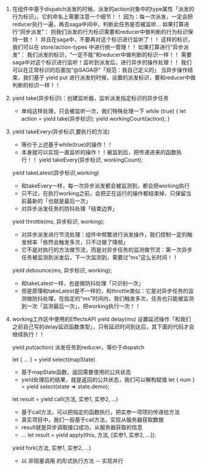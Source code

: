 1. 在组件中基于dispatch派发的时候，派发的action对象中的type属性「派发的行为标识」，它的命名上需要注意一个细节！！
   因为：每一次派发，一定会把reducer执行一遍，再去saga中间中，判断此任务是否被监听...
   如果打算进行“同步派发”：
      则我们派发的行为标识需要和reducer中做判断的行为标识保持一致！！
      并且在saga中，不要再对这个标识进行监听了！！
      这样的标识，我们可以在 store/action-types 中进行统一管理！！
   如果打算进行“异步派发”：
      我们派发的标识，“一定不能”和reducer中做判断的标识一样！！
      需要saga中对这个标识进行监听！监听到派发后，进行异步的操作处理！！
      我们可以在正常标识的后面加“@SAGA@”「规范：我自己定义的」
      当异步操作结束，我们基于 yield put 进行派发的时候，设置的派发标识，要和reducer中做判断的标识一样！！

2. yield take(异步标识)：创建监听器，监听派发指定标识的异步任务
   + 单纯这样处理，只会被监听一次，我们特殊处理一下
   while (true) {
      let action = yield take(异步标识);
      yield workingCount(action);
   }

3. yield takeEvery(异步标识,要执行的方法)
   + 等价于上述基于while(true)的操作！！
   + 本身就可以实现一直监听的操作！！被监到后，把传递进来的函数执行！！
   yield takeEvery(异步标识, workingCount);

   yield takeLatest(异步标识,working)
   + 和takeEvery一样，每一次异步派发都会被监测到，都会把working执行
   + 只不过，在执行working之前，会把正在运行的操作都结束掉，只保留当前最新的「也就是最后一次」
   + 对异步派发任务的防抖处理「结束边界」

   yield throttle(ms, 异步标识, working);
   + 对异步派发进行节流处理：组件中频繁进行派发操作，我们控制一定的触发频率「依然会触发多次，只不过做了降频」
   + 它不是对执行的方法做节流，而是对异步任务的监测做节流：第一次异步任务被监测到派发后，下一次监测到，需要过“ms”这么长时间！！

   yield debounce(ms, 异步标识, working);
   + 和takeLatest一样，也是做防抖处理「只识别一次」
   + 但是原理和takeLatest是不一样的，和throttle类似：它是对异步任务的监测做防抖处理，在指定的“ms”时间内，我们触发多次，任务也只能被监测到一次「监测最后一次」，把working执行一次！！

4. working工作区中使用的EffectsAPI
   yield delay(ms) 设置延迟操作「和我们之前自己写的delay延迟函数类型」，只有延迟时间到达后，其下面的代码才会继续执行！！

   yield put(action) 派发任务到reducer，等价于dispatch

   let { ... } = yield select(mapState)
     + 基于mapState函数，返回需要使用的公共状态
     + yield处理后的结果，就是返回的公共状态，我们可以解构赋值
     let { num } = yield select(state => state.demo);

   let result = yield call(方法, 实参1, 实参2, ...)
     + 基于call方法，可以把指定的函数执行，把实参一项项的传递给方法
     + 真实项目中，我们一般基于call方法，实现从服务器获取数据
     + result就是异步调取接口成功，从服务器获取的信息
     + ...
   let result = yield apply(this, 方法, [实参1, 实参2, ...]);

   yield fork(方法, 实参1, 实参2, ...)
     + 以 非阻塞调用 的形式执行方法   -- 实现并行
